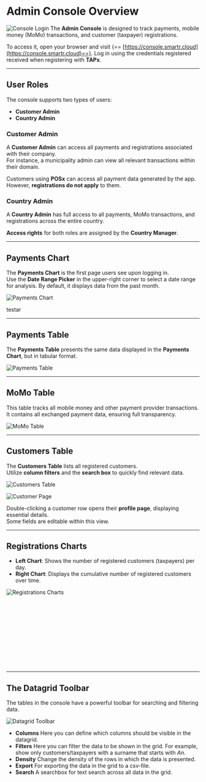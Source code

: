 # Admin Console Overview

![Console Login](images/login_page.webp)
The **Admin Console** is designed to track payments, mobile money (MoMo) transactions, and customer (taxpayer) registrations.

To access it, open your browser and visit {== [https://console.smartr.cloud](https://console.smartr.cloud)==}. Log in using the credentials registered received when registering with **TAPx**.

---

## User Roles

The console supports two types of users:

- **Customer Admin**
- **Country Admin**

### Customer Admin

A **Customer Admin** can access all payments and registrations associated with their company.  
For instance, a municipality admin can view all relevant transactions within their domain.

Customers using **POSx** can access all payment data generated by the app. However, **registrations do not apply** to them.

### Country Admin

A **Country Admin** has full access to all payments, MoMo transactions, and registrations across the entire country.

**Access rights** for both roles are assigned by the **Country Manager**.

---

## Payments Chart

The **Payments Chart** is the first page users see upon logging in.  
Use the **Date Range Picker** in the upper-right corner to select a date range for analysis. By default, it displays data from the past month.

![Payments Chart](images/payments-chart.png)

testar

---

## Payments Table

The **Payments Table** presents the same data displayed in the **Payments Chart**, but in tabular format.

![Payments Table](images/payments-table.png)

---

## MoMo Table

This table tracks all mobile money and other payment provider transactions.  
It contains all exchanged payment data, ensuring full transparency.

![MoMo Table](images/MoMo-table.png)

---

## Customers Table

The **Customers Table** lists all registered customers.  
Utilize **column filters** and the **search box** to quickly find relevant data.

![Customers Table](images/customers-table.png)

![Customer Page](images/customer_page.webp)

Double-clicking a customer row opens their **profile page**, displaying essential details.  
Some fields are editable within this view.

---

## Registrations Charts

- **Left Chart**: Shows the number of registered customers (taxpayers) per day.
- **Right Chart**: Displays the cumulative number of registered customers over time.

![Registrations Charts](images/registrations_charts.webp)

<br><br><br><br><br><br><br><br><br><br>

---

## The Datagrid Toolbar

The tables in the console have a powerful toolbar for searching and filtering data.

![Datagrid Toolbar](images/toolbar.webp)

- **Columns** Here you can define which columns should be visible in the datagrid.
- **Filters** Here you can filter the data to be shown in the grid. For example, show only customers/taxpayers with a surname that starts with _An_.
- **Density** Change the density of the rows in which the data is presented.
- **Export** For exporting the data in the grid to a csv-file.
- **Search** A searchbox for text search across all data in the grid.
